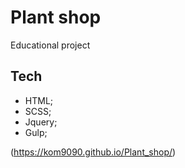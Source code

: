 # Plant shop

Educational project


## Tech

- HTML;
- SCSS;
- Jquery;
- Gulp;

(https://kom9090.github.io/Plant_shop/)
